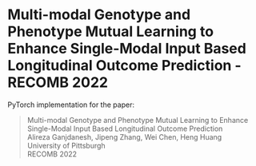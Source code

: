 # Multi-modal Genotype and Phenotype Mutual Learning to Enhance Single-Modal Input Based Longitudinal Outcome Prediction - RECOMB 2022

PyTorch implementation for the paper:
> Multi-modal Genotype and Phenotype Mutual Learning to Enhance Single-Modal Input Based Longitudinal Outcome Prediction  
> Alireza Ganjdanesh, Jipeng Zhang, Wei Chen, Heng Huang  
> University of Pittsburgh  
> RECOMB 2022  

